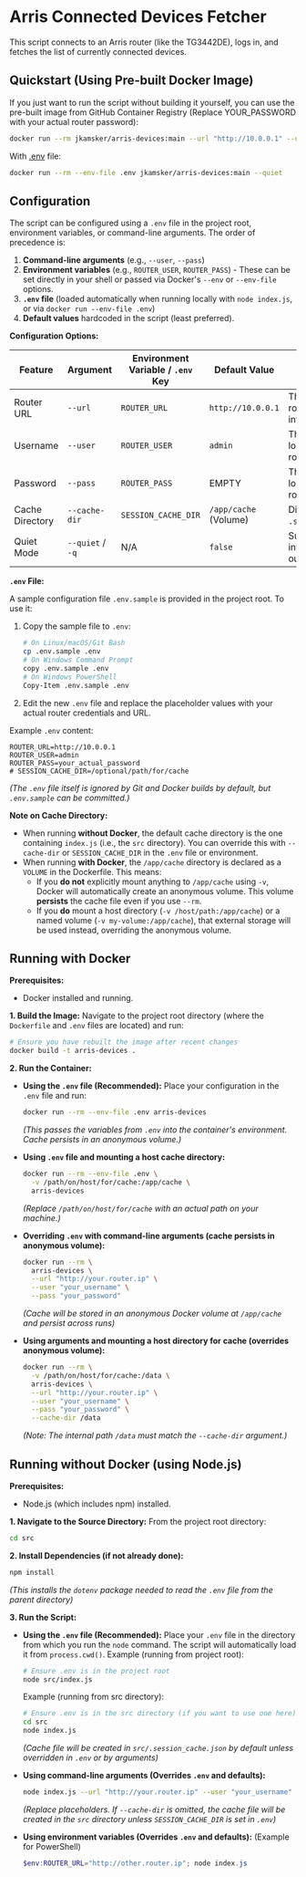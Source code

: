 # Arris Connected Devices Fetcher

This script connects to an Arris router (like the TG3442DE), logs in, and fetches the list of currently connected devices.

## Quickstart (Using Pre-built Docker Image)

If you just want to run the script without building it yourself, you can use the pre-built image from GitHub Container Registry (Replace YOUR_PASSWORD with your actual router password):

```bash
docker run --rm jkamsker/arris-devices:main --url "http://10.0.0.1" --user "admin" --pass "YOUR_PASSWORD" --quiet
```

With [.env](#configuration-environment-variables-sample) file:
```bash
docker run --rm --env-file .env jkamsker/arris-devices:main --quiet
```


## Configuration

The script can be configured using a `.env` file in the project root, environment variables, or command-line arguments. The order of precedence is:

1.  **Command-line arguments** (e.g., `--user`, `--pass`)
2.  **Environment variables** (e.g., `ROUTER_USER`, `ROUTER_PASS`) - These can be set directly in your shell or passed via Docker's `--env` or `--env-file` options.
3.  **`.env` file** (loaded automatically when running locally with `node index.js`, or via `docker run --env-file .env`)
4.  **Default values** hardcoded in the script (least preferred).

**Configuration Options:**

| Feature         | Argument        | Environment Variable / `.env` Key | Default Value          | Description                                      |
|-----------------|-----------------|-----------------------------------|------------------------|--------------------------------------------------|
| Router URL      | `--url`         | `ROUTER_URL`                      | `http://10.0.0.1`      | The base URL of the router's web interface.      |
| Username        | `--user`        | `ROUTER_USER`                     | `admin`                | The username for logging into the router.        |
| Password        | `--pass`        | `ROUTER_PASS`                     | EMPTY         | The password for logging into the router.        |
| Cache Directory | `--cache-dir`   | `SESSION_CACHE_DIR`               | `/app/cache` (Volume)  | Directory to store the `.session_cache.json`.    |
| Quiet Mode      | `--quiet` / `-q`| N/A                               | `false`                | Suppress informational logs, output only JSON.   |

**`.env` File:**

A sample configuration file `.env.sample` is provided in the project root. To use it:

1.  Copy the sample file to `.env`:
    ```bash
    # On Linux/macOS/Git Bash
    cp .env.sample .env
    # On Windows Command Prompt
    copy .env.sample .env
    # On Windows PowerShell
    Copy-Item .env.sample .env
    ```
2.  Edit the new `.env` file and replace the placeholder values with your actual router credentials and URL.


<a id="configuration-environment-variables-sample"></a>
Example `.env` content:
```dotenv
ROUTER_URL=http://10.0.0.1
ROUTER_USER=admin
ROUTER_PASS=your_actual_password
# SESSION_CACHE_DIR=/optional/path/for/cache
```
*(The `.env` file itself is ignored by Git and Docker builds by default, but `.env.sample` can be committed.)*

**Note on Cache Directory:**
*   When running **without Docker**, the default cache directory is the one containing `index.js` (i.e., the `src` directory). You can override this with `--cache-dir` or `SESSION_CACHE_DIR` in the `.env` file or environment.
*   When running **with Docker**, the `/app/cache` directory is declared as a `VOLUME` in the Dockerfile. This means:
    *   If you **do not** explicitly mount anything to `/app/cache` using `-v`, Docker will automatically create an anonymous volume. This volume **persists** the cache file even if you use `--rm`.
    *   If you **do** mount a host directory (`-v /host/path:/app/cache`) or a named volume (`-v my-volume:/app/cache`), that external storage will be used instead, overriding the anonymous volume.

## Running with Docker

**Prerequisites:**
*   Docker installed and running.

**1. Build the Image:**
Navigate to the project root directory (where the `Dockerfile` and `.env` files are located) and run:
```bash
# Ensure you have rebuilt the image after recent changes
docker build -t arris-devices .
```

**2. Run the Container:**

*   **Using the `.env` file (Recommended):**
    Place your configuration in the `.env` file and run:
    ```bash
    docker run --rm --env-file .env arris-devices
    ```
    *(This passes the variables from `.env` into the container's environment. Cache persists in an anonymous volume.)*

*   **Using `.env` file and mounting a host cache directory:**
    ```bash
    docker run --rm --env-file .env \
      -v /path/on/host/for/cache:/app/cache \
      arris-devices
    ```
    *(Replace `/path/on/host/for/cache` with an actual path on your machine.)*

*   **Overriding `.env` with command-line arguments (cache persists in anonymous volume):**
    ```bash
    docker run --rm \
      arris-devices \
      --url "http://your.router.ip" \
      --user "your_username" \
      --pass "your_password"
    ```
    *(Cache will be stored in an anonymous Docker volume at `/app/cache` and persist across runs)*

*   **Using arguments and mounting a host directory for cache (overrides anonymous volume):**
    ```bash
    docker run --rm \
      -v /path/on/host/for/cache:/data \
      arris-devices \
      --url "http://your.router.ip" \
      --user "your_username" \
      --pass "your_password" \
      --cache-dir /data
    ```
    *(Note: The internal path `/data` must match the `--cache-dir` argument.)*

## Running without Docker (using Node.js)

**Prerequisites:**
*   Node.js (which includes npm) installed.

**1. Navigate to the Source Directory:**
From the project root directory:
```bash
cd src
```

**2. Install Dependencies (if not already done):**
```bash
npm install
```
*(This installs the `dotenv` package needed to read the `.env` file from the parent directory)*

**3. Run the Script:**

*   **Using the `.env` file (Recommended):**
    Place your `.env` file in the directory from which you run the `node` command. The script will automatically load it from `process.cwd()`.
    Example (running from project root):
    ```bash
    # Ensure .env is in the project root
    node src/index.js
    ```
    Example (running from src directory):
    ```bash
    # Ensure .env is in the src directory (if you want to use one here)
    cd src
    node index.js
    ```
    *(Cache file will be created in `src/.session_cache.json` by default unless overridden in `.env` or by arguments)*

*   **Using command-line arguments (Overrides `.env` and defaults):**
    ```bash
    node index.js --url "http://your.router.ip" --user "your_username" --pass "your_password" --cache-dir "/path/for/cache"
    ```
    *(Replace placeholders. If `--cache-dir` is omitted, the cache file will be created in the `src` directory unless `SESSION_CACHE_DIR` is set in `.env`)*

*   **Using environment variables (Overrides `.env` and defaults):**
    (Example for PowerShell)
    ```powershell
    $env:ROUTER_URL="http://other.router.ip"; node index.js
    ```